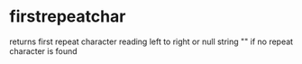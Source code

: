 # firstrepeatchar
returns first repeat character reading left to right or null string "" if no repeat character is found
